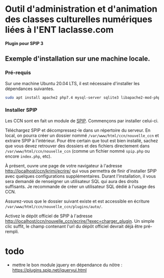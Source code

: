 # Outil d'administration et d'animation des classes culturelles numériques liées à l'ENT laclasse.com

**Plugin pour SPIP 3**

## Exemple d'installation sur une machine locale.

### Pré-requis

Sur une machine Ubuntu 20.04 LTS, il est nécessaire d'installer les dépendances suivantes.

```bash
sudo apt install apache2 php7.4 mysql-server sqlite3 libapache2-mod-php7.4 git php-xml php-xml-htmlsax3 php-mysql php-gd sqlite php-sqlite3 libsqlite3-dev php7.4-xml
```

### Installer SPIP

Les CCN sont en fait un module de [SPIP](https://www.spip.net/fr_rubrique91.html). Commençons par installer celui-ci.

Téléchargez SPIP et décompressez-le dans un répertoire du serveur. En local, on pourra créer un dossier nommé
`/var/www/html/ccn/nouvelle_ccn` et extraire SPIP à l'intérieur. Pour être certain que tout est bien installé, sachez
que vous devez retrouver des dossiers et des fichiers directement dans `/var/www/html/ccn/nouvelle_ccn` (comme un
fichier nommé `spip.php` ou encore `index.php`, etc).

À présent, ouvre une page de votre navigateur à l'adresse
[http://localhost/ccn/krimi/ecrire/](http://localhost/ccn/krimi/ecrire/) qui vous permettra de finir d'installer SPIP
avec quelques configurations supplémentaires. Durant l'installation, il vous sera demandé de renseigner un utilisateur
SQL qui aura des droits suffisants. Je recommande de créer un utilisateur SQL dédié à l'usage des CCN.

Assurez-vous que le dossier suivant existe et est accessible en écriture `/var/www/html/ccn/nouvelle_ccn/plugins/auto/`.

Activez le dépôt officiel de SPIP à l'adresse
[http://localhost/ccn/nouvelle_ccn/ecrire/?exec=charger_plugin](http://localhost/ccn/nouvelle_ccn/ecrire/?exec=charger_plugin).
Un simple clic suffit, le champ contenant l'url du dépôt officiel devrait déjà être pré-rempli.


# todo

- mettre le bon module jquery en dépendance du nôtre : https://plugins.spip.net/jqueryui.html